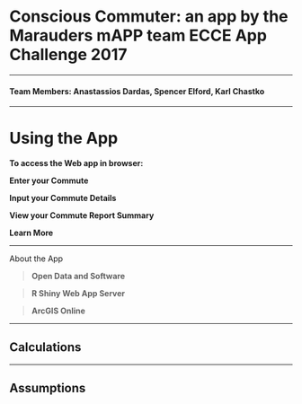 Conscious Commuter: an app by the Marauders mAPP team
ECCE App Challenge 2017
===================
-------------------------------
####  Team Members: Anastassios Dardas, Spencer Elford, Karl Chastko

------------------------------------
Using the App
======

**To access the Web app in browser:**
 


**Enter your Commute**



**Input your Commute Details**
 

**View your Commute Report Summary**


**Learn More**

----------
About the App

>**Open Data and Software**


>**R Shiny Web App Server**

>**ArcGIS Online**


------
Calculations
-------------


------

Assumptions
-------------
